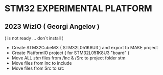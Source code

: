 #  STM32 EXPERIMENTAL PLATFORM 
## 2023 WizIO ( Georgi Angelov )

( is not ready ... don`t install )


* Create STM32CubeMX ( STM32L051K8U3 ) and export to MAKE project
* Create PlatformIO project ( for STM32L051K8U3 "board" ) 
* Move ALL *stm* files from /Inc & /Src to project folder stm
* Move files from Inc to include
* Move files from Src to src
